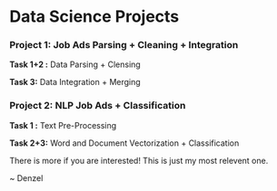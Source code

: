 # Data Science Projects

### Project 1: Job Ads Parsing + Cleaning + Integration

**Task 1+2 :** Data Parsing + Clensing

**Task 3:** Data Integration + Merging

### Project 2: NLP Job Ads + Classification

**Task 1 :** Text Pre-Processing

**Task 2+3:** Word and Document Vectorization + Classification


There is more if you are interested! This is just my most relevent one.

~ Denzel
